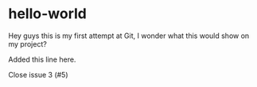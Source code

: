 # hello-world

Hey guys this is my first attempt at Git, 
I wonder what this would show on my project?

Added this line here.

Close issue 3 (#5)
